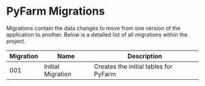 # PyFarm Migrations

Migrations contain the data changes to move from one version of the application
to another. Below is a detailed list of all migrations within the project.

| Migration | Name              | Description                           |
| --------- | ----------------- | ------------------------------------- |
| 001       | Initial Migration | Creates the initial tables for PyFarm |
